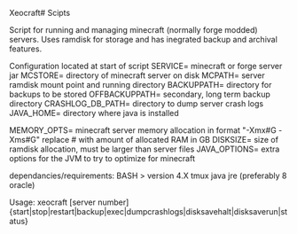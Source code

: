 Xeocraft# Scipts

Script for running and managing minecraft (normally forge modded) servers.
Uses ramdisk for storage and has inegrated backup and archival features.


Configuration located at start of script
SERVICE= minecraft or forge server jar
MCSTORE= directory of minecraft server on disk
MCPATH= server ramdisk mount point and running directory
BACKUPPATH= directory for backups to be stored
OFFBACKUPPATH= secondary, long term backup directory
CRASHLOG_DB_PATH= directory to dump server crash logs
JAVA_HOME= directory where java is installed

MEMORY_OPTS= minecraft server memory allocation in format "-Xmx#G -Xms#G" replace # with amount of allocated RAM in GB
DISKSIZE= size of ramdisk allocation, must be larger than server files
JAVA_OPTIONS= extra options for the JVM to try to optimize for minecraft

dependancies/requirements:
  BASH > version 4.X
  tmux
  java jre (preferably 8 oracle)

Usage: xeocraft [server number] {start|stop|restart|backup|exec|dumpcrashlogs|disksavehalt|disksaverun|status}
